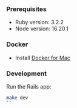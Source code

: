 ### Prerequisites

- Ruby version: 3.2.2
- Node version: 16.20.1

### Docker

- Install [Docker for Mac](https://docs.docker.com/docker-for-mac/install/)

### Development

Run the Rails app:

```sh
make dev
``